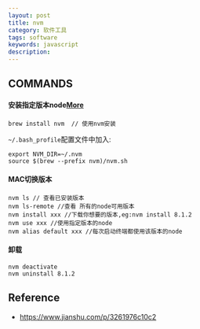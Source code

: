 ```yaml
---
layout: post
title: nvm
category: 软件工具
tags: software
keywords: javascript
description: 
---
```


## COMMANDS

#### 安装指定版本node[More](https://blog.csdn.net/u012982629/article/details/80537547)

```
brew install nvm  // 使用nvm安装
```

`~/.bash_profile`配置文件中加入:

```
export NVM_DIR=~/.nvm
source $(brew --prefix nvm)/nvm.sh
```

#### MAC切换版本

```
nvm ls // 查看已安装版本
nvm ls-remote //查看 所有的node可用版本
nvm install xxx //下载你想要的版本,eg:nvm install 8.1.2
nvm use xxx //使用指定版本的node 
nvm alias default xxx //每次启动终端都使用该版本的node
```

#### 卸载

```
nvm deactivate
nvm uninstall 8.1.2
```

## Reference

* <https://www.jianshu.com/p/3261976c10c2>